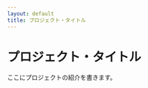 ```yaml
---
layout: default
title: プロジェクト・タイトル
---
```

 
プロジェクト・タイトル
===================
ここにプロジェクトの紹介を書きます。